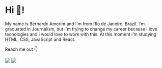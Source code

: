 # Hi 🤟!

My name is Bernardo Amorim and I'm from Rio de Janeiro, Brazil. I'm graduated in Journalism, but I'm trying to change my career because I love tecnologies and i would love to work with this. At this moment i'm studying HTML, CSS, JavaScript and React.

Reach me out 👇

<a href = "mailto: bernardo.bfa@gmail.com"><img src="https://img.shields.io/badge/-Gmail-%23333?style=for-the-badge&logo=gmail&logoColor=white" target="_blank"></a>
<a href="https://www.linkedin.com/in/bernardo-ferreira-amorim-200792189/" target="_blank"><img src="https://img.shields.io/badge/-LinkedIn-%230077B5?style=for-the-badge&logo=linkedin&logoColor=white" target="_blank"></a>
